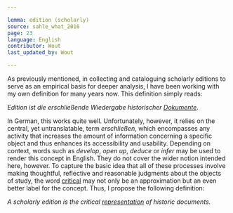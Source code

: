 ```yaml
---

lemma: edition (scholarly)
source: sahle_what_2016
page: 23
language: English
contributor: Wout
last_updated_by: Wout

---
```


As previously mentioned, in collecting and cataloguing scholarly editions to serve as an empirical basis for deeper analysis, I have been working with my own definition for many years now. This definition simply reads:

  _Edition ist die erschließende Wiedergabe historischer [Dokumente](document.html)._

In German, this works quite well. Unfortunately, however, it relies on the central, yet untranslatable, term _erschließen_, which encompasses any activity that increases the amount of information concerning a specific object and thus enhances its accessibility and usability. Depending on context, words such as _develop_, _open up_, _deduce_ or _infer_ may be used to render this concept in English. They do not cover the wider notion intended here, however. To capture the basic idea that all of these processes involve making thoughtful, reflective and reasonable judgments about the objects of study, the word [critical](critical.html) may not only be an approximation but an even better label for the concept. Thus, I propose the following definition:

  _A scholarly edition is the critical [representation](representation.html) of historic documents._
